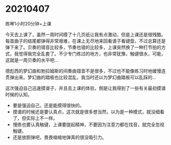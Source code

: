 # 20210407

练琴1小时20分钟+上课

今天去上课了，虽然一周时间摸了十几页纸让我有点激动，但是上课还是很残酷。每首曲子的结尾都弹得非常艰难，在课上无尽地来回看谱子看键盘，不过总算还是弹下来了。贝奏的错音比较多，节奏也错的比较多，上课突然换了一种打节拍的方式，我觉得我完全乱套了。不少专门练过的地方，也非常犹豫，触键很水，可能，这就是一周贝奏的水平吧...

德彪西的梦幻曲和勃拉姆斯的间奏曲错音不是很多，不过也不能像练习时地缓慢连贯弹出来。梦幻曲的踏板也比较混乱，我当时还以为梦幻曲踏板可以乱踩的...

这次强迫自己迅速摸谱子，并且去上课的体验，倒是让我得到了一些有关最初摸谱时候的认知。

- 要是强迫自己，还是能摸得很快的。
- 摸谱的时候还是要认真点，这次就是很多想当然，以为是一种模式，就没细看了，但实际上不一样。
- 慢练也要认真触键，上课要提起精神，不要因为注意力都在找音，就完全忽视触键。
- 还是放胆弹吧，畏畏缩缩地弹真的很没吸引力。
